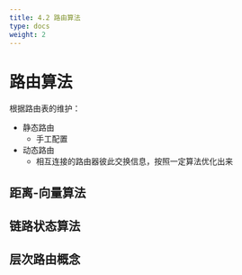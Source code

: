```yaml
---
title: 4.2 路由算法
type: docs
weight: 2
---
```


# 路由算法

根据路由表的维护：

- 静态路由
  - 手工配置
- 动态路由
  - 相互连接的路由器彼此交换信息，按照一定算法优化出来

## 距离-向量算法



## 链路状态算法



## 层次路由概念



